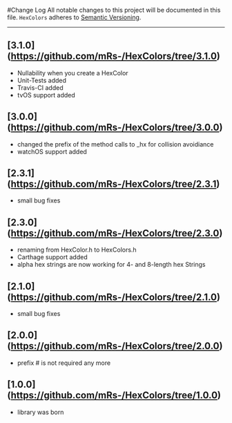 #Change Log
All notable changes to this project will be documented in this file.
`HexColors` adheres to [Semantic Versioning](http://semver.org/).

---

## [3.1.0] (https://github.com/mRs-/HexColors/tree/3.1.0)
* Nullability when you create a HexColor
* Unit-Tests added
* Travis-CI added
* tvOS support added

## [3.0.0] (https://github.com/mRs-/HexColors/tree/3.0.0)
* changed the prefix of the method calls to _hx for collision avoidiance
* watchOS support added

## [2.3.1] (https://github.com/mRs-/HexColors/tree/2.3.1)
* small bug fixes

## [2.3.0] (https://github.com/mRs-/HexColors/tree/2.3.0)
* renaming from HexColor.h to HexColors.h
* Carthage support added
* alpha hex strings are now working for 4- and 8-length hex Strings

## [2.1.0] (https://github.com/mRs-/HexColors/tree/2.1.0)
* small bug fixes

## [2.0.0] (https://github.com/mRs-/HexColors/tree/2.0.0)
* prefix # is not required any more

## [1.0.0] (https://github.com/mRs-/HexColors/tree/1.0.0)
* library was born
